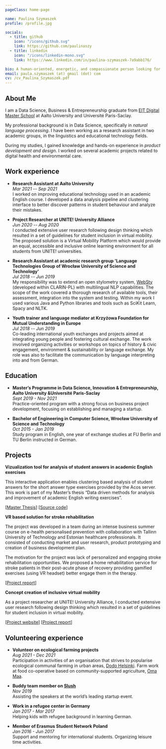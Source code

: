 ```yaml
---
pageClass: home-page

name: Paulina Szymaszek
profile: /profile.jpg

socials:
  - title: github
    icon: "/icons/github.svg"
    link: https://github.com/paulinaszy
  - title: linkedin
    icon: "/icons/linkedin-mono.svg"
    link: https://www.linkedin.com/in/paulina-szymaszek-7a9abb176/

bio: A human-oriented, energetic, and compassionate person looking for an opportunity to develop my skills and help others.
email: paula.szymaszek (at) gmail (dot) com
cv: /cv_Paulina_Szymaszek.pdf
---
```


<ProfileSection :frontmatter="$page.frontmatter" />

## About Me

I am a Data Science, Business & Entrepreneurship graduate from [EIT Digital Master School](https://masterschool.eitdigital.eu/data-science) at Aalto University and Université Paris-Saclay.

My professional background is in Data Science, specifically in _natural language processing_. I have been working as a research assistant in two academic groups, in the
linguistics and educational technology fields.

During my studies, I gained knowledge and hands-on experience in _product development and design_. I worked on several academic projects related to digital health and environmental care.

## Work experience

- **Research Assistant at Aalto University** <br/>
  _Mar 2021 -- Sep 2021_ <br/>
  I worked on improving educational technology used in an academic English course. I developed a data analysis pipeline and clustering interface to better discover patterns in student behaviour and analyze their mistakes.

- **Project Researcher at UNITE! University Alliance** <br/>
  _Jun 2020 -- Aug 2020_ <br/>
  I conducted extensive user research following design thinking which resulted in a set of guidelines for student inclusion in virtual mobility. The proposed solution is a Virtual Mobility Platform which would provide an equal, accessible and inclusive online learning environment for all students from UNITE! universities.

- **Research Assistant at academic research group 'Language Technologies Group of Wrocław University of Science and Technology'** <br/>
  _Jul 2018 -- Jun 2019_ <br/>
  My responsibility was to extend an open stylometry system, [WebSty](http://ws.clarin-pl.eu/websty.shtml?en) (developed within CLARIN-PL) with multilingual NLP capabilities. The scope of the work covered a thorough research of available tools, their assessment, integration into the system and testing. Within my work I used various Java and Python libraries and tools such as SciKit Learn, Spacy and NLTK.

- **Youth trainer and language mediator at Krzyżowa Foundation for Mutual Understanding in Europe** <br/>
  _Jul 2018 -- Jun 2019_ <br/>
  Co-leading international youth exchanges and projects aimed at integrating young people and fostering cultural exchange. The work involved organizing activities or workshops on topics of history & civic engagement, environment & sustainability or language exchange. My role was also to facilitate the communication by language interpreting into and from German.

## Education

- **Master’s Programme in Data Science, Innovation & Entrepreneurship, Aalto University &Université Paris-Saclay** <br/>
  _Sept 2019 - Nov 2021_ <br/>
  Practice-oriented program with a strong focus on business project development, focusing on establishing and managing a startup.

- **Bachelor of Engineering in Computer Science, Wrocław University of Science and Technology** <br/>
  _Oct 2015 - Jan 2019_ <br/>
  Study program in English, one year of exchange studies at FU Berlin and TU Berlin instructed in German.

## Projects

<ProjectCard image="/projects/images/clustering_tool.png" hideBorder=true>

**Vizualization tool for analysis of student answers in academic English exercises**

This interactive application enables clustering based analysis of student answers for the short answer type exercises provided by the Acos server. This work is part of my Master’s thesis “Data driven methods for analysis and improvement of academic English writing exercises”.

[[Master Thesis](http://urn.fi/URN:NBN:fi:aalto-2021121910860)] [[Source code](https://github.com/PaulinaSzy/acos-short-answer-analysis-tool)]

</ProjectCard>

<ProjectCard image="/projects/images/vronica.png" hideBorder=true>

**VR based solution for stroke rehabilitation**

The project was developed in a team during an intense business summer course on e-health personalised prevention with collaboration with Tallinn University of Technology and Estonian healthcare professionals. It consisted of conducting market and user research, product prototyping and creation of business development plan.

The motivation for the project was lack of personalized and engaging stroke rehabilitation opportunities. We proposed a home rehabilitation service for stroke patients in their post-acute phase of recovery providing gamified exercises (using VR headset) better engage them in the therapy.

[[Project report](/projects/docs/vronica.pdf)]

</ProjectCard>

<ProjectCard image="/projects/images/unite.png" hideBorder=true>

**Concept creation of inclusive virtual mobility**

As a project researcher at UNITE! University Alliance, I conducted extensive user research following design thinking which resulted in a set of guidelines for student inclusion in virtual mobility.

[[Project website](https://www.aalto.fi/en/news/virtual-exchange-studies-provide-international-experience-for-european-students)] [[Project report](/projects/docs/unite.pdf)]

</ProjectCard>

## Volunteering experience

- **Volunteer on ecological farming projects** <br/>
  _Aug 2021 - Dec 2021_ <br/>
  Participation in activities of an organisation that strives to popularise ecological communal farming in urban areas, [Dodo Helsinki](https://dodo.org/en/home/). Farm work at food co-operative based on community-supported agriculture, [Oma Maa](https://www.omamaa.fi/in-english/).

- **Buddy team member on [Slush](https://www.linkedin.com/company/slush/)** <br/>
  _Nov 2019_ <br/>
  Assisting the speakers at the world’s leading startup event.

- **Work in a refugee center in Germany** <br/>
  _Jan 2017 - Mar 2017_ <br/>
  Helping kids with refugee background in learning German.

- **Member of Erasmus Student Network Poland** <br/>
  _Jan 2016 - Jun 2017_ <br/>
  Support and mentoring for international students. Organizing leisure time activities.

<style lang="stylus">

.theme-container.home-page .page
  font-size 14px
  font-family "lucida grande", "lucida sans unicode", lucida, "Helvetica Neue", Helvetica, Arial, sans-serif;
  p
    margin 0 0 0.5rem
  p, ul, ol
    line-height normal
  a
    font-weight normal
  .theme-default-content:not(.custom) > h2
    margin-bottom 0.5rem
  .theme-default-content:not(.custom) > h2:first-child + p
    margin-top 0.5rem
  .theme-default-content:not(.custom) > h3
    padding-top 4rem

  /* Override */
  .md-card
    margin-top 0.5em
    .card-image
      padding 0.2rem
      img
        max-width 120px
        max-height 120px
    .card-content p
      -webkit-margin-after 0.2em

@media (max-width: 419px)
  .theme-container.home-page .page
    p, ul, ol
      line-height 1.5

    .md-card
      .card-image
        img 
          width 100%
          max-width 400px

</style>
